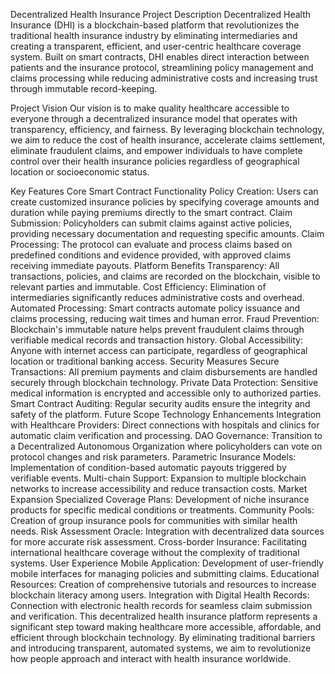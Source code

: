 Decentralized Health Insurance
Project Description
Decentralized Health Insurance (DHI) is a blockchain-based platform that revolutionizes the traditional health insurance industry by eliminating intermediaries and creating a transparent, efficient, and user-centric healthcare coverage system. Built on smart contracts, DHI enables direct interaction between patients and the insurance protocol, streamlining policy management and claims processing while reducing administrative costs and increasing trust through immutable record-keeping.

Project Vision
Our vision is to make quality healthcare accessible to everyone through a decentralized insurance model that operates with transparency, efficiency, and fairness. By leveraging blockchain technology, we aim to reduce the cost of health insurance, accelerate claims settlement, eliminate fraudulent claims, and empower individuals to have complete control over their health insurance policies regardless of geographical location or socioeconomic status.

Key Features
Core Smart Contract Functionality
Policy Creation: Users can create customized insurance policies by specifying coverage amounts and duration while paying premiums directly to the smart contract.
Claim Submission: Policyholders can submit claims against active policies, providing necessary documentation and requesting specific amounts.
Claim Processing: The protocol can evaluate and process claims based on predefined conditions and evidence provided, with approved claims receiving immediate payouts.
Platform Benefits
Transparency: All transactions, policies, and claims are recorded on the blockchain, visible to relevant parties and immutable.
Cost Efficiency: Elimination of intermediaries significantly reduces administrative costs and overhead.
Automated Processing: Smart contracts automate policy issuance and claims processing, reducing wait times and human error.
Fraud Prevention: Blockchain's immutable nature helps prevent fraudulent claims through verifiable medical records and transaction history.
Global Accessibility: Anyone with internet access can participate, regardless of geographical location or traditional banking access.
Security Measures
Secure Transactions: All premium payments and claim disbursements are handled securely through blockchain technology.
Private Data Protection: Sensitive medical information is encrypted and accessible only to authorized parties.
Smart Contract Auditing: Regular security audits ensure the integrity and safety of the platform.
Future Scope
Technology Enhancements
Integration with Healthcare Providers: Direct connections with hospitals and clinics for automatic claim verification and processing.
DAO Governance: Transition to a Decentralized Autonomous Organization where policyholders can vote on protocol changes and risk parameters.
Parametric Insurance Models: Implementation of condition-based automatic payouts triggered by verifiable events.
Multi-chain Support: Expansion to multiple blockchain networks to increase accessibility and reduce transaction costs.
Market Expansion
Specialized Coverage Plans: Development of niche insurance products for specific medical conditions or treatments.
Community Pools: Creation of group insurance pools for communities with similar health needs.
Risk Assessment Oracle: Integration with decentralized data sources for more accurate risk assessment.
Cross-border Insurance: Facilitating international healthcare coverage without the complexity of traditional systems.
User Experience
Mobile Application: Development of user-friendly mobile interfaces for managing policies and submitting claims.
Educational Resources: Creation of comprehensive tutorials and resources to increase blockchain literacy among users.
Integration with Digital Health Records: Connection with electronic health records for seamless claim submission and verification.
This decentralized health insurance platform represents a significant step toward making healthcare more accessible, affordable, and efficient through blockchain technology. By eliminating traditional barriers and introducing transparent, automated systems, we aim to revolutionize how people approach and interact with health insurance worldwide.

